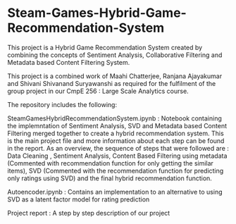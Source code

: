 # Steam-Games-Hybrid-Game-Recommendation-System
This project is a Hybrid Game Recommendation System created by combining the concepts of Sentiment Analysis, Collaborative Filtering and Metadata based Content Filtering System.

This project is a combined work of Maahi Chatterjee, Ranjana Ajayakumar and Shivani Shivanand Suryawanshi as required for the fulfilment of the group project in our CmpE 256 : Large Scale Analytics course.

The repository includes the following:

SteamGamesHybridRecommendationSystem.ipynb : Notebook containing the implemntation of Sentiment Analysis, SVD and Metadata based Content Filtering merged together to create a hybrid recommendation system. This is the main project file and more information about each step can be found in the report. As an overview, the sequence of steps that were followed are : Data Cleaning , Sentiment Analysis, Content Based Filtering using metadata (Commented with recommendation function for only getting the similar items), SVD (Commented with the recommendation function for predicting only ratings using SVD) and the final hybrid recommendation function.

Autoencoder.ipynb : Contains an implementation to an alternative to using SVD as a latent factor model for rating prediction

Project report : A step by step description of our project
